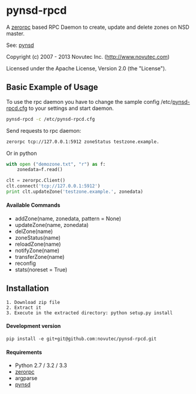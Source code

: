 pynsd-rpcd
==========

A [zerorpc](https://github.com/dotcloud/zerorpc-python) based RPC Daemon to create, update and delete zones on NSD master.

See: [pynsd](https://github.com/novutec/pynsd)

Copyright (c) 2007 - 2013 Novutec Inc. (http://www.novutec.com)

Licensed under the Apache License, Version 2.0 (the "License").

Basic Example of Usage
------------------------
To use the rpc daemon you have to change the sample config /etc/[pynsd-rpcd.cfg](https://raw.github.com/novutec/pynsd-rpcd/master/src/etc/pynsd-rpcd.cfg) to your settings
and start daemon.
 
```bash
pynsd-rpcd -c /etc/pynsd-rpcd.cfg
```

Send requests to rpc daemon:

```bash
zerorpc tcp://127.0.0.1:5912 zoneStatus testzone.example.
```

Or in python

```python
with open ("demozone.txt", "r") as f:
    zonedata=f.read()

clt = zerorpc.Client()
clt.connect('tcp://127.0.0.1:5912')
print clt.updateZone('testzone.example.', zonedata)
```

#### Available Commands
* addZone(name, zonedata, pattern = None)
* updateZone(name, zonedata)
* delZone(name)
* zoneStatus(name)
* reloadZone(name)
* notifyZone(name)
* transferZone(name)
* reconfig
* stats(noreset = True)

Installation
------------

```
1. Download zip file
2. Extract it
3. Execute in the extracted directory: python setup.py install
```

#### Development version

```
pip install -e git+git@github.com:novutec/pynsd-rpcd.git
```

#### Requirements

* Python 2.7 / 3.2 / 3.3
* [zerorpc](https://github.com/dotcloud/zerorpc-python)
* argparse
* [pynsd](https://github.com/novutec/pynsd)